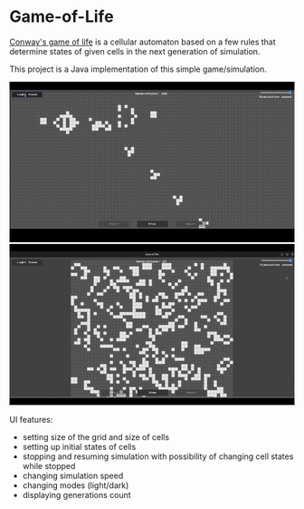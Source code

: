 # Game-of-Life
[Conway's game of life](https://en.wikipedia.org/wiki/Conway%27s_Game_of_Life) is a cellular automaton based on a few rules that determine states of given cells in the next generation of simulation.

This project is a Java implementation of this simple game/simulation.

![Alt Text](https://github.com/NCCMNT/Game-of-Life/blob/main/description_files/showcase_1.gif)
![Alt Text](https://github.com/NCCMNT/Game-of-Life/blob/main/description_files/showcase_2.gif)


UI features:
- setting size of the grid and size of cells
- setting up initial states of cells
- stopping and resuming simulation with possibility of changing cell states while stopped
- changing simulation speed
- changing modes (light/dark)
- displaying generations count
